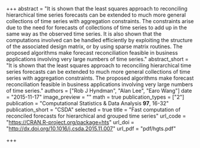 +++
abstract = "It is shown that the least squares approach to reconciling hierarchical time series forecasts can be extended to much more general collections of time series with aggregation constraints. The constraints arise due to the need for forecasts of collections of time series to add up in the same way as the observed time series. It is also shown that the computations involved can be handled efficiently by exploiting the structure of the associated design matrix, or by using sparse matrix routines. The proposed algorithms make forecast reconciliation feasible in business applications involving very large numbers of time series."
abstract_short = "It is shown that the least squares approach to reconciling hierarchical time series forecasts can be extended to much more general collections of time series with aggregation constraints. The proposed algorithms make forecast reconciliation feasible in business applications involving very large numbers of time series."
authors = ["Rob J Hyndman", "Alan Lee", "Earo Wang"]
date = "2015-11-17"
image_preview = ""
math = true
publication_types = ["2"]
publication = "Computational Statistics & Data Analysis **97**, 16-32"
publication_short = "CSDA"
selected = true
title = "Fast computation of reconciled forecasts for hierarchical and grouped time series"
url_code = "https://CRAN.R-project.org/package=hts"
url_doi = "http://dx.doi.org/10.1016/j.csda.2015.11.007"
url_pdf = "pdf/hgts.pdf"

+++
